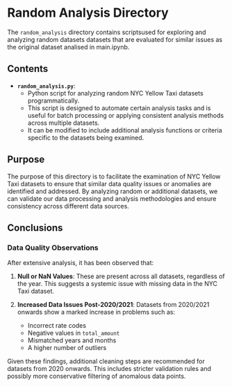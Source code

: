 # Random Analysis Directory

The `random_analysis` directory contains scriptsused for exploring and analyzing random datasets datasets that are evaluated for similar issues as the original dataset analised in main.ipynb.

## Contents
- **`random_analysis.py`**: 
  - Python script for analyzing random NYC Yellow Taxi datasets programmatically.
  - This script is designed to automate certain analysis tasks and is useful for batch processing or applying consistent analysis methods across multiple datasets.
  - It can be modified to include additional analysis functions or criteria specific to the datasets being examined.

## Purpose

The purpose of this directory is to facilitate the examination of NYC Yellow Taxi datasets to ensure that similar data quality issues or anomalies are identified and addressed. By analyzing random or additional datasets, we can validate our data processing and analysis methodologies and ensure consistency across different data sources.

## Conclusions

### Data Quality Observations

After extensive analysis, it has been observed that:

1. **Null or NaN Values**: These are present across all datasets, regardless of the year. This suggests a systemic issue with missing data in the NYC Taxi dataset.

2. **Increased Data Issues Post-2020/2021**: Datasets from 2020/2021 onwards show a marked increase in problems such as:
   - Incorrect rate codes
   - Negative values in `total_amount`
   - Mismatched years and months
   - A higher number of outliers

Given these findings, additional cleaning steps are recommended for datasets from 2020 onwards. This includes stricter validation rules and possibly more conservative filtering of anomalous data points.